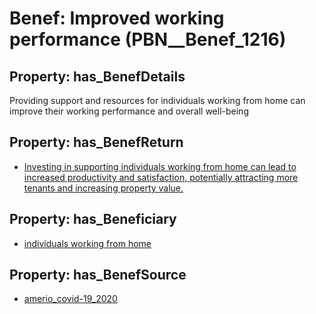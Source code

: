 # Benef: __Improved working performance__ (PBN__Benef_1216)

## Property: has_BenefDetails

Providing support and resources for individuals working from home can improve their working performance and overall well-being

## Property: has_BenefReturn

* [Investing in supporting individuals working from home can lead to increased productivity and satisfaction, potentially attracting more tenants and increasing property value.](../BenefReturn/PBN__BenefReturn_1363)

## Property: has_Beneficiary

* [individuals working from home](../Stakeholder/PBN__Stakeholder_475)

## Property: has_BenefSource

* [amerio_covid-19_2020](../Article/PBN__Article_254)

